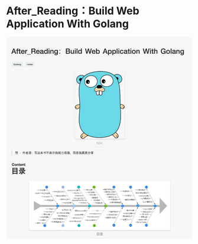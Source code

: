 # After_Reading：Build Web Application With Golang

![开篇](https://github.com/Yangchengfeng/HepburnBook/blob/master/Pic/Go/01.jpg)
